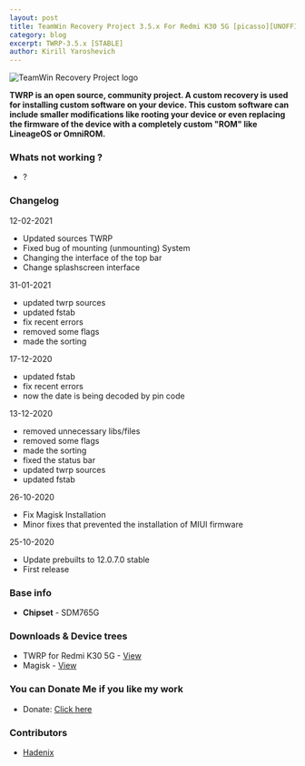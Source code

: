 ```yaml
---
layout: post
title: TeamWin Recovery Project 3.5.x For Redmi K30 5G [picasso][UNOFFICIAL]
category: blog
excerpt: TWRP-3.5.x [STABLE]
author: Kirill Yaroshevich
---
```


![TeamWin Recovery Project logo](http://Hadenix.github.io/images/redmi-k30-5g/twrp.jpg)

**TWRP is an open source, community project. A custom recovery is used for installing custom software on your device.
 This custom software can include smaller modifications like rooting your device or even replacing
 the firmware of the device with a completely custom "ROM" like LineageOS or OmniROM.**

### Whats not working ?
* ?

### Changelog

12-02-2021
- Updated sources TWRP
- Fixed bug of mounting (unmounting) System
- Changing the interface of the top bar
- Change splashscreen interface

31-01-2021
- updated twrp sources
- updated fstab
- fix recent errors
- removed some flags
- made the sorting

17-12-2020
- updated fstab
- fix recent errors
- now the date is being decoded by pin code

13-12-2020
- removed unnecessary libs/files
- removed some flags
- made the sorting
- fixed the status bar
- updated twrp sources
- updated fstab

26-10-2020
- Fix Magisk Installation
- Minor fixes that prevented the installation of MIUI firmware

25-10-2020
- Update prebuilts to 12.0.7.0 stable
- First release

### Base info
* **Chipset** - SDM765G

### Downloads & Device trees
* TWRP for Redmi K30 5G - [View](https://sourceforge.net/projects/redmi-k30-5g-picasso/files/TWRP/)
* Magisk - [View](https://github.com/topjohnwu/Magisk/releases)

### You can Donate Me if you like my work
* Donate: [Click here](https://money.yandex.ru/to/410018830733273)

### Contributors
* [Hadenix](https://t.me/Hadenix)
